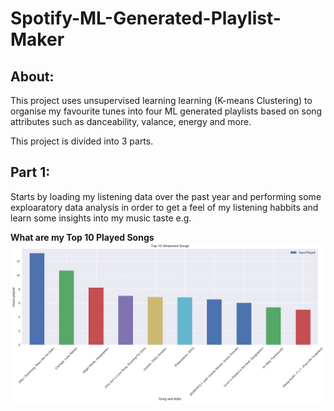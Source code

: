 # Spotify-ML-Generated-Playlist-Maker

## About:
This project uses unsupervised learning learning (K-means Clustering) to organise my favourite tunes into four ML generated playlists based on song attributes such as danceability, valance, energy and more.

This project is divided into 3 parts.

## Part 1:
Starts by loading my listening data over the past year and performing some exploaratory data analysis in order to get a feel of my listening habbits and learn some insights into my music taste e.g.

**What are my Top 10 Played Songs**
![Top 10 Played Songs](https://github.com/Abdillahi-A/Spotify-ML-Generated-Playlist-Maker/blob/main/top10StreamedSongs.png)
